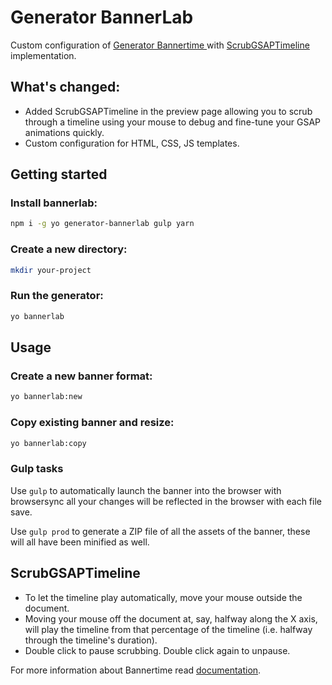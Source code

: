 # Generator BannerLab

Custom configuration of [Generator Bannertime ](https://github.com/pyramidium/generator-bannertime) with [ScrubGSAPTimeline](https://github.com/chrisgannon/ScrubGSAPTimeline) implementation.

## What's changed:

* Added ScrubGSAPTimeline in the preview page allowing you to scrub through a timeline using your mouse to debug and fine-tune your GSAP animations quickly.
* Custom configuration for HTML, CSS, JS templates.

## Getting started

### Install bannerlab:
```bash
npm i -g yo generator-bannerlab gulp yarn
```

### Create a new directory:
```bash
mkdir your-project
```

### Run the generator:
```bash
yo bannerlab
```

## Usage

### Create a new banner format:
```bash
yo bannerlab:new
```

### Copy existing banner and resize:
```bash
yo bannerlab:copy
```

### Gulp tasks

Use `gulp` to automatically launch the banner into the browser with browsersync all your changes will be reflected in the browser with each file save.

Use `gulp prod` to generate a ZIP file of all the assets of the banner, these will all have been minified as well.

## ScrubGSAPTimeline

* To let the timeline play automatically, move your mouse outside the document.
* Moving your mouse off the document at, say, halfway along the X axis, will play the timeline from that percentage of the timeline (i.e. halfway through the timeline's duration).
* Double click to pause scrubbing. Double click again to unpause.


For more information about Bannertime read [documentation](https://pyramidium.github.io/generator-bannertime/).